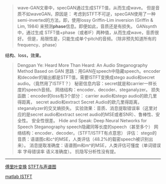 

>wave-GAN文章中，specGAN通过生成STFT值，从而生成wave。
但是音质不如waveGAN，原因是：
考虑到STFT不可逆，specGAN使用了一种semi-inverted的方法，即，使用lossy Griffin-Lim inversion (Griffin & Lim, 1984) 来预测**phase**信息。即便如此，音质还是有损失。
>GANsynth中，通过生成 STFT值+phase（或者IF）两种值，从而生成wave，音质很好。
但是，局限性是，只能生成单个pitch的音频。（除非预先知道所有的frequency、phase）

结构、loss，效果。
>Dengpan Ye: Heard More Than Heard: An Audio Steganography Method Based on GAN
思路：用GAN在speech中隐藏speech。encoder和decoder的输出都是STFT值，需要ISTFT变换成stego audio和secret audio。（竟然用了ISTFT？）
秘密信息内容：secret就是和carrier一样长度的speech音频。
网络结构：encoder、decoder、steganalyzer。
损失函数：encoder的loss有3个部分：
carrier audio和stego audio的欧几里得距离，
secret audio和extract Secret Audio的欧几里得距离，
steganalyzer的交叉熵损失。
实验效果：音质、消息提取错误率（这里对应的是secret audio和extract secret audio的MSE或者SNR）、鲁棒性、安全性。
安全性很差。
>Hide and Speak: Deep Neural Networks for Speech Steganography
speech隐藏同等长度的speech（甚至多个）
网络结构：encoder、decoder。（STFT/ISTFT有点意思）
评估：
stego的音质：语谱图c和c^的MSE，人类评估（48.2%的载密speech被识别出来）。
消息提取准确度：语谱图m和m^的MSE，人类评估可懂度（单词错误率 字母错误率 语义准确度）。
>抗隐写分析性没有提。


---
[傅里叶变换](https://zhuanlan.zhihu.com/p/19763358)
[STFT与声谱图](https://blog.csdn.net/qq_28006327/article/details/59129110)

[matlab ISTFT](https://ww2.mathworks.cn/matlabcentral/fileexchange/45577-inverse-short-time-fourier-transform-istft-with-matlab)
